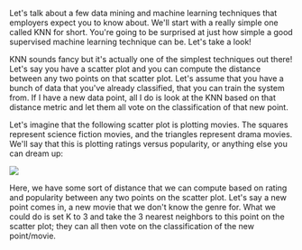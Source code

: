 Let's talk about a few data mining and machine learning techniques that employers expect you to know about. We'll start with a really simple one called KNN for short. You're going to be surprised at just how simple a good supervised machine learning technique can be. Let's take a look!

KNN sounds fancy but it's actually one of the simplest techniques out there! Let's say you have a scatter plot and you can compute the distance between any two points on that scatter plot. Let's assume that you have a bunch of data that you've already classified, that you can train the system from. If I have a new data point, all I do is look at the KNN based on that distance metric and let them all vote on the classification of that new point.

Let's imagine that the following scatter plot is plotting movies. The squares represent science fiction movies, and the triangles represent drama movies. We'll say that this is plotting ratings versus popularity, or anything else you can dream up:

![](https://github.com/fenago/katacoda-scenarios/raw/master/datascience-machine-learning/datascience-machine-learning-chapter-07/steps/3/1.jpg)

Here, we have some sort of distance that we can compute based on rating and popularity between any two points on the scatter plot. Let's say a new point comes in, a new movie that we don't know the genre for. What we could do is set K to 3 and take the 3 nearest neighbors to this point on the scatter plot; they can all then vote on the classification of the new point/movie.
